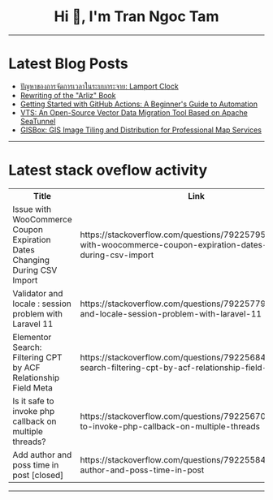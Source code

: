 <h1 align="center">Hi 👋, I'm Tran Ngoc Tam</h1>

---

# Latest Blog Posts 
<!-- BLOG-POST-LIST:START -->
- [ปัญหาของการจัดการเวลาในระบบกระจาย: Lamport Clock](https://dev.to/anuchito/payhaakhngkaarcchadkaarewlaaainrabbkracchaay-lamport-clock-43o0)
- [Rewriting of the &quot;Arliz&quot; Book](https://dev.to/m__mdy__m/reworking-of-the-arliz-book-41gd)
- [Getting Started with GitHub Actions: A Beginner&#39;s Guide to Automation](https://dev.to/jajera/getting-started-with-github-actions-a-beginners-guide-to-automation-4i49)
- [VTS: An Open-Source Vector Data Migration Tool Based on Apache SeaTunnel](https://dev.to/seatunnel/vts-an-open-source-vector-data-migration-tool-based-on-apache-seatunnel-4k3c)
- [GISBox: GIS Image Tiling and Distribution for Professional Map Services](https://dev.to/austin6799/gisbox-gis-image-tiling-and-distribution-for-professional-map-services-1392)
<!-- BLOG-POST-LIST:END -->

---

# Latest stack oveflow activity
<table>
  <tr><th>Title</th><th>Link</th></tr>
  <!-- STACKOVERFLOW:START --><tr><td>Issue with WooCommerce Coupon Expiration Dates Changing During CSV Import</td><td>https://stackoverflow.com/questions/79225795/issue-with-woocommerce-coupon-expiration-dates-changing-during-csv-import</td></tr><tr><td>Validator and locale : session problem with Laravel 11</td><td>https://stackoverflow.com/questions/79225779/validator-and-locale-session-problem-with-laravel-11</td></tr><tr><td>Elementor Search: Filtering CPT by ACF Relationship Field Meta</td><td>https://stackoverflow.com/questions/79225684/elementor-search-filtering-cpt-by-acf-relationship-field-meta</td></tr><tr><td>Is it safe to invoke php callback on multiple threads?</td><td>https://stackoverflow.com/questions/79225670/is-it-safe-to-invoke-php-callback-on-multiple-threads</td></tr><tr><td>Add author and poss time in post [closed]</td><td>https://stackoverflow.com/questions/79225584/add-author-and-poss-time-in-post</td></tr><!-- STACKOVERFLOW:END -->
</table>

---


